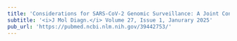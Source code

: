 ```yaml
---
title: 'Considerations for SARS-CoV-2 Genomic Surveillance: A Joint Consensus Recommendation of the Association for Molecular Pathology and Association of Public Health Laboratories.'
subtitle: '<i>J Mol Diagn.</i> Volume 27, Issue 1, Janurary 2025'
pub_url: 'https://pubmed.ncbi.nlm.nih.gov/39442753/'
---
```

